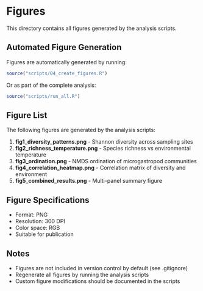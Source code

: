 # Figures

This directory contains all figures generated by the analysis scripts.

## Automated Figure Generation

Figures are automatically generated by running:
```r
source("scripts/04_create_figures.R")
```

Or as part of the complete analysis:
```r
source("scripts/run_all.R")
```

## Figure List

The following figures are generated by the analysis scripts:

1. **fig1_diversity_patterns.png** - Shannon diversity across sampling sites
2. **fig2_richness_temperature.png** - Species richness vs environmental temperature
3. **fig3_ordination.png** - NMDS ordination of microgastropod communities
4. **fig4_correlation_heatmap.png** - Correlation matrix of diversity and environment
5. **fig5_combined_results.png** - Multi-panel summary figure

## Figure Specifications

- Format: PNG
- Resolution: 300 DPI
- Color space: RGB
- Suitable for publication

## Notes

- Figures are not included in version control by default (see .gitignore)
- Regenerate all figures by running the analysis scripts
- Custom figure modifications should be documented in the scripts
